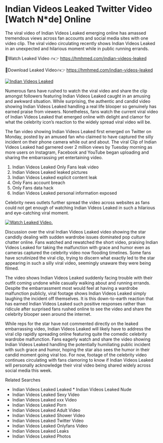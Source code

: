 ﻿# Indian Videos Leaked Twitter Video [Watch N*de] Online

The viral video of ﻿Indian Videos Leaked emerging online has amassed tremendous views across fan accounts and social media sites with one video clip. The viral video circulating recently shows ﻿Indian Videos Leaked in an unexpected and hilarious moment while in public running errands. 

🔴Watch Leaked Video 🔥👉  https://hmhmed.com/indian-videos-leaked 

🔴Download Leaked Video🔥👉  https://hmhmed.com/indian-videos-leaked 

[![Indian Videos Leaked](https://i.imgur.com/dJHk4Zq.gif)](https://hmhmed.com/indian-videos-leaked)

Numerous fans have rushed to watch the viral video and share the clip amongst followers featuring ﻿Indian Videos Leaked caught in an amusing and awkward situation. While surprising, the authentic and candid video showing ﻿Indian Videos Leaked handling a real life blooper so genuinely has earned praise from viewers. Nonetheless, fans watch the current viral video of ﻿Indian Videos Leaked that emerged online with delight and clamor for what the celebrity icon’s reaction to the widely spread viral video will be.

The fan video showing ﻿Indian Videos Leaked first emerged on Twitter on Monday, posted by an amused fan who claimed to have captured the silly incident on their phone camera while out and about. The viral Clip of ﻿Indian Videos Leaked had garnered over 2 million views by Tuesday morning as more users on Instagram, Facebook and YouTube began uploading and sharing the embarrassing yet entertaining video. 

1. ﻿Indian Videos Leaked Only Fans leak video
2. ﻿Indian Videos Leaked leaked pictures
3. ﻿Indian Videos Leaked explicit content leak
4. Only Fans account breach
5. Only Fans data hack
6. ﻿Indian Videos Leaked personal information exposed

Celebrity news outlets further spread the video across websites as fans could not get enough of watching ﻿Indian Videos Leaked in such a hilarious and eye-catching viral moment. 

[![Watch Leaked Video.](https://miro.medium.com/v2/resize:fit:828/format:webp/1*cilzJN44JGOrTw9NJCrNHA.gif "Watch Leaked Video")](https://hmhmed.com/indian-videos-leaked)

Discussion over the viral ﻿Indian Videos Leaked video showing the star candidly dealing with sudden wardrobe issues dominated pop culture chatter online. Fans watched and rewatched the short video, praising ﻿Indian Videos Leaked for taking the malfunction with grace and humor even as cameras captured the celebrity video now flooding timelines. Some fans have scrutinized the viral clip, trying to discern what exactly led to the star appearing in such a silly viral video, seemingly unaware they were being filmed.

The video shows ﻿Indian Videos Leaked suddenly facing trouble with their outfit coming undone while casually walking about and running errands. Despite the embarrassment most would feel at having a wardrobe malfunction publicly, viral footage shows ﻿Indian Videos Leaked simply laughing the incident off themselves. It is this down-to-earth reaction that has earned ﻿Indian Videos Leaked such positive responses rather than ridicule after surprised fans rushed online to see the video and share the celebrity blooper seen around the internet.  

While reps for the star have not commented directly on the leaked embarrassing video, ﻿Indian Videos Leaked will likely have to address the viral clip rapidly spreading online featuring quite the comedic celebrity wardrobe malfunction. Fans eagerly watch and share the video showing ﻿Indian Videos Leaked handling the potentially humiliating public incident with such grace and humor, hoping the star also sees the humor in their candid moment going viral too. For now, footage of the celebrity video continues circulating with fans clamoring to know if ﻿Indian Videos Leaked will personally acknowledge their viral video being shared widely across social media this week.

Related Searches
* ﻿Indian Videos Leaked Leaked
﻿* Indian Videos Leaked Nude
* ﻿Indian Videos Leaked Sexy Video
* ﻿Indian Videos Leaked xxx Video
* ﻿Indian Videos Leaked Porn
* ﻿Indian Videos Leaked Adult Video
* ﻿Indian Videos Leaked Shower Video
* ﻿Indian Videos Leaked Twitter Video
* ﻿Indian Videos Leaked Onlyfans Video
* ﻿Indian Videos Leaked Leaks
* ﻿Indian Videos Leaked Photos